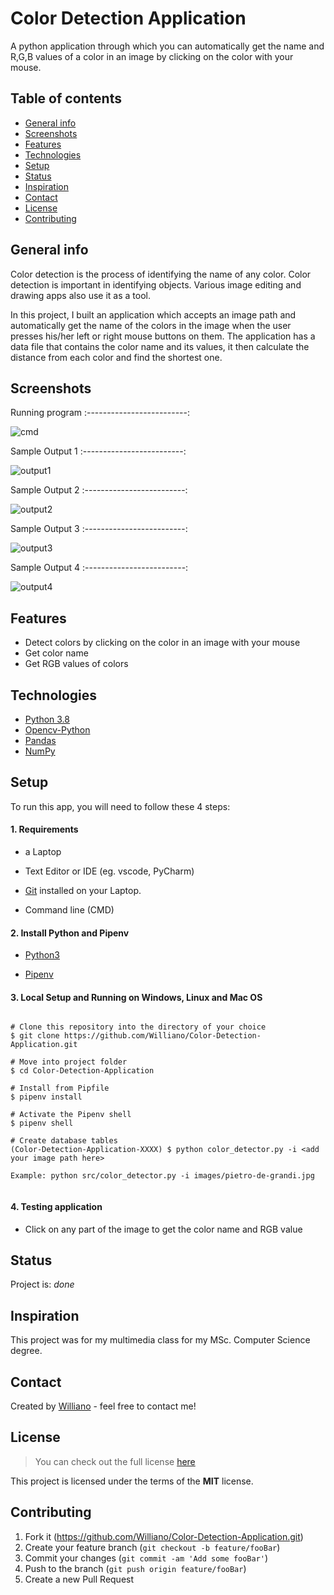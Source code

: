 # Color Detection Application
A python application through which you can automatically get the name and R,G,B values of a color in an image by clicking on the color with your mouse.


## Table of contents
* [General info](#general-info)
* [Screenshots](#screenshots)
* [Features](#features)
* [Technologies](#technologies)
* [Setup](#setup)
* [Status](#status)
* [Inspiration](#inspiration)
* [Contact](#contact)
* [License](#license)
* [Contributing](#contributing)


## General info

Color detection is the process of identifying the name of any color.  Color detection is important in identifying objects. Various image editing and drawing apps also use it as a tool.

In this project, I built an application which accepts an image path and automatically get the name of the colors in the image when the user presses his/her left or right mouse buttons on them.
The application has a data file that contains the color name and its values, it then calculate the distance from each color and find the shortest one.



## Screenshots

 Running program
:-------------------------:

![cmd](https://user-images.githubusercontent.com/19711677/108757364-5e2e8b80-750f-11eb-957e-c301f5c6990d.PNG)


 Sample Output 1
:-------------------------:

![output1](https://user-images.githubusercontent.com/19711677/108757367-5ec72200-750f-11eb-8334-0012c77edf71.PNG)


 Sample Output 2
:-------------------------:

![output2](https://user-images.githubusercontent.com/19711677/108757383-64246c80-750f-11eb-9e52-0ec99e8d2cdf.PNG)

 Sample Output 3
:-------------------------:

![output3](https://user-images.githubusercontent.com/19711677/108757396-6686c680-750f-11eb-92f4-2604366ad84b.PNG)

 Sample Output 4
:-------------------------:

![output4](https://user-images.githubusercontent.com/19711677/108757386-65559980-750f-11eb-8c4a-15f1994e9259.PNG)


## Features

* Detect colors by clicking on the color in an image with your mouse
* Get color name
* Get RGB values of colors 


## Technologies
* [Python 3.8](https://www.python.org/)
* [Opencv-Python](https://opencv.org/)
* [Pandas](https://pandas.pydata.org/)
* [NumPy](https://numpy.org/)



## Setup

To run this app, you will need to follow these 4 steps:

#### 1. Requirements
  - a Laptop

  - Text Editor or IDE (eg. vscode, PyCharm)

  - [Git](https://git-scm.com/book/en/v2/Getting-Started-Installing-Git) installed on your Laptop.
  
  - Command line (CMD) 


#### 2. Install Python and Pipenv
  - [Python3](https://www.python.org/downloads/)
  

  - [Pipenv](https://pipenv-es.readthedocs.io/es/stable/)

#### 3. Local Setup and Running on Windows, Linux and Mac OS

  ```
  
  # Clone this repository into the directory of your choice
  $ git clone https://github.com/Williano/Color-Detection-Application.git

  # Move into project folder
  $ cd Color-Detection-Application

  # Install from Pipfile
  $ pipenv install

  # Activate the Pipenv shell
  $ pipenv shell

  # Create database tables
  (Color-Detection-Application-XXXX) $ python color_detector.py -i <add your image path here>
  
  Example: python src/color_detector.py -i images/pietro-de-grandi.jpg
  

  ```
  
  #### 4. Testing application
  
  - Click on any part of the image to get the color name and RGB value


## Status
Project is: _done_

## Inspiration
This project was for my multimedia class for my MSc. Computer Science degree.

## Contact
Created by [Williano](https://williano.github.io/) - feel free to contact me!

## License
>You can check out the full license [here](https://github.com/Williano/Color-Detection-Application/blob/main/LICENSE)

This project is licensed under the terms of the **MIT** license.

## Contributing

1. Fork it (<https://github.com/Williano/Color-Detection-Application.git>)
2. Create your feature branch (`git checkout -b feature/fooBar`)
3. Commit your changes (`git commit -am 'Add some fooBar'`)
4. Push to the branch (`git push origin feature/fooBar`)
5. Create a new Pull Request
